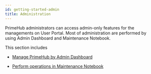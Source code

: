 ```yaml
---
id: getting-started-admin
title: Administration
---
```


PrimeHub administrators can access admin-only features for the managements on User Portal. Most of administration are performed by using Admin Dashboard and Maintenance Notebook.

This section includes

+ [Manage PrimeHub by Admin Dashboard](guide_manual/admin-system) 

+ [Perform operations in Maintenance Notebook](maintenance) 
